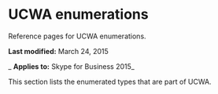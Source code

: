 
# UCWA enumerations
Reference pages for UCWA enumerations.

 **Last modified:** March 24, 2015

 _ **Applies to:** Skype for Business 2015_

This section lists the enumerated types that are part of UCWA.

